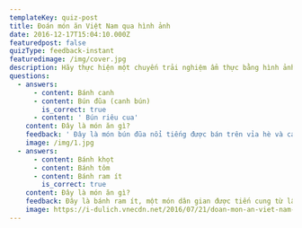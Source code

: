 ```yaml
---
templateKey: quiz-post
title: Đoán món ăn Việt Nam qua hình ảnh
date: 2016-12-17T15:04:10.000Z
featuredpost: false
quizType: feedback-instant
featuredimage: /img/cover.jpg
description: Hãy thực hiện một chuyến trải nghiệm ẩm thực bằng hình ảnh và đoán xem những món ăn này tên là gì, đến từ đâu.
questions:
  - answers:
      - content: Bánh canh
      - content: Bún đũa (canh bún)
        is_correct: true
      - content: ' Bún riêu cua'
    content: Đây là món ăn gì?
    feedback: ' Đây là món bún đũa nổi tiếng được bán trên vỉa hè và các quán bình dân ở Nam Định. Món ăn lót dạ này trông khá giống bún riêu nhưng chỉ cho cà chua và mắm tôm chứ không thêm dấm bỗng, me, sấu, cũng không ăn kèm rau sống mà ăn với rau muống luộc, rau dút, rau cải. Ở Hà Nội và TP.HCM, người ta gọi đây là “canh bún”. '
    image: /img/1.jpg
  - answers:
      - content: Bánh khọt
      - content: Bánh tôm
      - content: Bánh ram ít
        is_correct: true
    content: Đây là món ăn gì?
    feedback: Đây là bánh ram ít, một món dân gian được tiến cung từ lâu, nay là món ăn vặt phổ biến của xứ Huế. Đúng như tên gọi, bánh có hai phần là bánh ram và bánh ít, lớp dưới giòn rụm, lớp trên dẻo quánh, vị tôm thịt bên trong ngọt lừ, có một lớp mỡ hành và tôm chấy bắt mắt.
    image: https://i-dulich.vnecdn.net/2016/07/21/doan-mon-an-viet-nam-qua-hinh-2657-7358-1469085365.jpg
---
```

